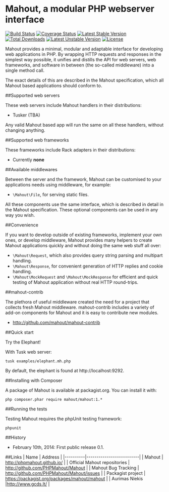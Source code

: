 Mahout, a modular PHP webserver interface
================================================

[![Build Status](https://travis-ci.org/Mahout/Mahout.png?branch=build_testing)](https://travis-ci.org/Mahout/Mahout) [![Coverage Status](https://coveralls.io/repos/Mahout/Mahout/badge.png)](https://coveralls.io/r/Mahout/Mahout) [![Latest Stable Version](https://poser.pugx.org/mahout/mahout/v/stable.png)](https://packagist.org/packages/mahout/mahout) [![Total Downloads](https://poser.pugx.org/mahout/mahout/downloads.png)](https://packagist.org/packages/mahout/mahout) [![Latest Unstable Version](https://poser.pugx.org/mahout/mahout/v/unstable.png)](https://packagist.org/packages/mahout/mahout) [![License](https://poser.pugx.org/mahout/mahout/license.png)](https://packagist.org/packages/mahout/mahout)

Mahout provides a minimal, modular and adaptable interface for developing
web applications in PHP.  By wrapping HTTP requests and responses in
the simplest way possible, it unifies and distills the API for web
servers, web frameworks, and software in between (the so-called
middleware) into a single method call.

The exact details of this are described in the Mahout specification,
which all Mahout based applications should conform to.

##Supported web servers

These web servers include Mahout handlers in their distributions:

* Tusker (TBA)

Any valid Mahout based app will run the same on all these handlers, without changing anything.

##Supported web frameworks

These frameworks include Rack adapters in their distributions:

* Currently **none**

##Available middlewares

Between the server and the framework, Mahout can be customised to your applications needs using middleware, for example:

* `\Mahout\File`, for serving static files.

All these components use the same interface, which is described in detail in the Mahout specification.  These optional components can be used in any way you wish.

##Convenience

If you want to develop outside of existing frameworks, implement your own ones, or develop middleware, Mahout provides many helpers to create Mahout applications quickly and without doing the same web stuff all
over:

* `\Mahout\Request`, which also provides query string parsing and multipart handling.
* `\Mahout\Response`, for convenient generation of HTTP replies and cookie handling.
* `\Mahout\MockRequest` and `\Mahout\MockResponse` for efficient and quick testing of Mahout application without real HTTP round-trips.

##mahout-contrib

The plethora of useful middleware created the need for a project that
collects fresh Mahout middleware.  mahout-contrib includes a variety of
add-on components for Mahout and it is easy to contribute new modules.

* http://github.com/mahout/mahout-contrib

##Quick start

Try the Elephant!

With Tusk web server:

```
tusk examples/elephant.mh.php
```

By default, the elephant is found at http://localhost:9292.

##Installing with Composer

A package of Mahout is available at packagist.org.  You can install it with:

```
php composer.phar require mahout/mahout:1.*
````

##Running the tests

Testing Mahout requires the phpUnit testing framework:

```
phpunit
```

##History

* February 10th, 2014: First public release 0.1.

##Links
| Name | Address |
|----------|--------------------------|
| Mahout | <http://phpmahout.github.io/> |
| Official Mahout repositories | <http://github.com/PHPMahout/Mahout> |
| Mahout Bug Tracking | <http://github.com/PHPMahout/Mahout/issues> |
| Packagist project | <https://packagist.org/packages/mahout/mahout> |
| Aurimas Niekis |<http://www.gcds.lt/> |